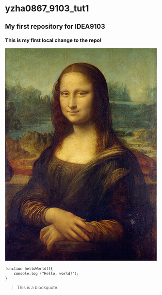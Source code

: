 # yzha0867_9103_tut1

## My first repository for IDEA9103


### This is my first local change to the repo!

![An image of the Mona Lisa](readmeImages/Mona_Lisa_by_Leonardo_da_Vinci_500_x_700.jpg)


```
function helloWorld(){
    console.log ("Hello, world!");
}
```

>This is a blockquote.

